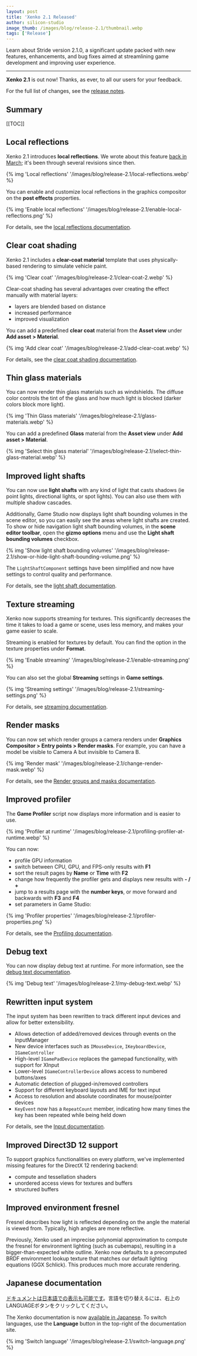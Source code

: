 ```yaml
---
layout: post
title: 'Xenko 2.1 Released'
author: silicon-studio
image_thumb: /images/blog/release-2.1/thumbnail.webp
tags: ['Release']
---
```


Learn about Stride version 2.1.0, a significant update packed with new features, enhancements, and bug fixes aimed at streamlining game development and improving user experience.

---

**Xenko 2.1** is out now! Thanks, as ever, to all our users for your feedback.

For the full list of changes, see the [release notes](http://doc.stride3d.net/2.1/ReleaseNotes/).

## Summary

[[TOC]]

## Local reflections

Xenko 2.1 introduces **local reflections**. We wrote about this feature [back in March](https://stride3d.net/blog/real-time-local-reflections-preview/); it's been through several revisions since then.

{% img 'Local reflections' '/images/blog/release-2.1/local-reflections.webp' %}

You can enable and customize local reflections in the graphics compositor on the **post effects** properties.

{% img 'Enable local reflections' '/images/blog/release-2.1/enable-local-reflections.png' %}

For details, see the [local reflections documentation](http://doc.stride3d.net/latest/en/manual/graphics/post-effects/local-reflections.html).

## Clear coat shading

Xenko 2.1 includes a **clear-coat material** template that uses physically-based rendering to simulate vehicle paint.

{% img 'Clear coat' '/images/blog/release-2.1/clear-coat-2.webp' %}

Clear-coat shading has several advantages over creating the effect manually with material layers:

* layers are blended based on distance
* increased performance
* improved visualization

You can add a predefined **clear coat** material from the **Asset view** under **Add asset > Material**.

{% img 'Add clear coat' '/images/blog/release-2.1/add-clear-coat.webp' %}

For details, see the [clear coat shading documentation](http://doc.stride3d.net/latest/en/manual/graphics/materials/clear-coat-shading.html).

## Thin glass materials

You can now render thin glass materials such as windshields. The diffuse color controls the tint of the glass and how much light is blocked (darker colors block more light).

{% img 'Thin Glass materials' '/images/blog/release-2.1/glass-materials.webp' %}

You can add a predefined **Glass** material from the **Asset view** under **Add asset > Material**.

{% img 'Select thin glass material' '/images/blog/release-2.1/select-thin-glass-material.webp' %}

## Improved light shafts

You can now use **light shafts** with any kind of light that casts shadows (ie point lights, directional lights, or spot lights). You can also use them with multiple shadow cascades.

Additionally, Game Studio now displays light shaft bounding volumes in the scene editor, so you can easily see the areas where light shafts are created. To show or hide navigation light shaft bounding volumes, in the **scene editor toolbar**, open the **gizmo options** menu and use the **Light shaft bounding volumes** checkbox.

{% img 'Show light shaft bounding volumes' '/images/blog/release-2.1/show-or-hide-light-shaft-bounding-volume.png' %}

The `LightShaftComponent` settings have been simplified and now have settings to control quality and performance.

For details, see the [light shaft documentation](http://doc.stride3d.net/latest/en/manual/graphics/lights-and-shadows/light-shafts.html).

## Texture streaming

Xenko now supports streaming for textures. This significantly decreases the time it takes to load a game or scene, uses less memory, and makes your game easier to scale.

Streaming is enabled for textures by default. You can find the option in the texture properties under **Format**.

{% img 'Enable streaming' '/images/blog/release-2.1/enable-streaming.png' %}

You can also set the global **Streaming** settings in **Game settings**.

{% img 'Streaming settings' '/images/blog/release-2.1/streaming-settings.png' %}

For details, see [streaming documentation](http://doc.stride3d.net/latest/en/manual/graphics/textures/streaming.html).

## Render masks

You can now set which render groups a camera renders under **Graphics Compositor > Entry points > Render masks**. For example, you can have a model be visible to Camera A but invisible to Camera B.

{% img 'Render mask' '/images/blog/release-2.1/change-render-mask.webp' %}

For details, see the [Render groups and masks documentation](http://doc.stride3d.net/latest/en/manual/graphics/graphics-compositor/render-groups-and-masks.html).

## Improved profiler

The **Game Profiler** script now displays more information and is easier to use.

{% img 'Profiler at runtime' '/images/blog/release-2.1/profiling-profiler-at-runtime.webp' %}

You can now:

* profile GPU information
* switch between CPU, GPU, and FPS-only results with **F1**
* sort the result pages by **Name** or **Time** with **F2**
* change how frequently the profiler gets and displays new results with **- / +**
* jump to a results page with the **number keys**, or move forward and backwards with **F3** and **F4**
* set parameters in Game Studio:

{% img 'Profiler properties' '/images/blog/release-2.1/profiler-properties.png' %}

For details, see the [Profiling documentation](http://doc.stride3d.net/latest/en/manual/troubleshooting/profiling.html).

## Debug text

You can now display debug text at runtime. For more information, see the [debug text documentation](http://doc.stride3d.net/latest/en/manual/troubleshooting/debug-text.html).

{% img 'Debug text' '/images/blog/release-2.1/my-debug-text.webp' %}

## Rewritten input system

The input system has been rewritten to track different input devices and allow for better extensibility.

* Allows detection of added/removed devices through events on the InputManager
* New device interfaces such as `IMouseDevice`, `IKeyboardDevice`, `IGameController`
* High-level `IGamePadDevice` replaces the gamepad functionality, with support for XInput
* Lower-level `IGameControllerDevice` allows access to numbered buttons/axes
* Automatic detection of plugged-in/removed controllers
* Support for different keyboard layouts and IME for text input
* Access to resolution and absolute coordinates for mouse/pointer devices
* `KeyEvent` now has a `RepeatCount` member, indicating how many times the key has been repeated while being held down

For details, see the [Input documentation](http://doc.stride3d.net/latest/en/manual/input/index.html).

## Improved Direct3D 12 support

To support graphics functionalities on every platform, we've implemented missing features for the DirectX 12 rendering backend:

* compute and tessellation shaders
* unordered access views for textures and buffers
* structured buffers

## Improved environment fresnel

Fresnel describes how light is reflected depending on the angle the material is viewed from. Typically, high angles are more reflective.

Previously, Xenko used an imprecise polynomial approximation to compute the fresnel for environment lighting (such as cubemaps), resulting in a bigger-than-expected white outline. Xenko now defaults to a precomputed BRDF environment lookup texture that matches our default lighting equations (GGX Schlick). This produces much more accurate rendering.

## Japanese documentation

[ドキュメントは日本語での表示も可能です](http://doc.stride3d.net/latest/jp/manual/get-started/index.html)。言語を切り替えるには、右上のLANGUAGEボタンをクリックしてください。

The Xenko documentation is now [available in Japanese](http://doc.stride3d.net/latest/jp/manual/get-started/index.html). To switch languages, use the **Language** button in the top-right of the documentation site.

{% img 'Switch language' '/images/blog/release-2.1/switch-language.png' %}